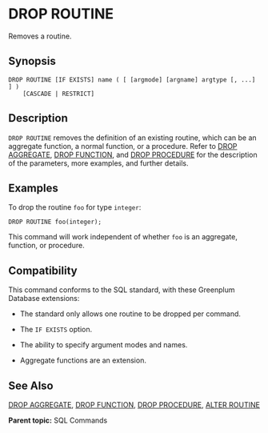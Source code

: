 # DROP ROUTINE

Removes a routine.

## Synopsis

``` {#sql_command_synopsis}
DROP ROUTINE [IF EXISTS] name ( [ [argmode] [argname] argtype [, ...] ] )
    [CASCADE | RESTRICT]
```

## Description

`DROP ROUTINE` removes the definition of an existing routine, which can be an aggregate function, a normal function, or a procedure. Refer to [DROP AGGREGATE](DROP_AGGREGATE.html), [DROP FUNCTION](DROP_FUNCTION.html), and [DROP PROCEDURE](DROP_PROCEDURE.html) for the description of the parameters, more examples, and further details.

## Examples

To drop the routine `foo` for type `integer`:

```
DROP ROUTINE foo(integer);
```

This command will work independent of whether `foo` is an aggregate, function, or procedure.

## Compatibility

This command conforms to the SQL standard, with these Greenplum Database extensions:

- The standard only allows one routine to be dropped per command.

- The `IF EXISTS` option.

- The ability to specify argument modes and names.

- Aggregate functions are an extension.

## See Also

[DROP AGGREGATE](DROP_AGGREGATE.html), [DROP FUNCTION](DROP_FUNCTION.html), [DROP PROCEDURE](DROP_PROCEDURE.html), [ALTER ROUTINE](ALTER_ROUTINE.html)

**Parent topic:** SQL Commands

